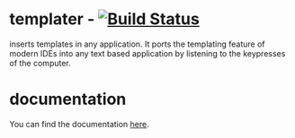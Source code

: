 # templater - [![Build Status](https://ci.matse.dev/api/badges/matse/templater/status.svg?ref=refs/heads/main)](https://ci.matse.dev/matse/templater)
inserts templates in any application. 
It ports the templating feature of modern IDEs into any text based application by listening to the keypresses of the computer.

# documentation
You can find the documentation [here](docs/overview.md).